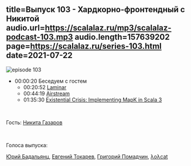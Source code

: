 title=Выпуск 103 - Хардкорно-фронтендный с Никитой
audio.url=https://scalalaz.ru/mp3/scalalaz-podcast-103.mp3
audio.length=157639202
page=https://scalalaz.ru/series-103.html
date=2021-07-22
----
![episode 103](/img/episode103.png)

* 00:00:20 Беседуем с гостем
    * 00:20:52 [Laminar](https://github.com/raquo/Laminar)
    * 00:44:19 [Airstream](https://github.com/raquo/Airstream)
    * 01:35:30 [Existential Crisis: Implementing MapK in Scala 3](https://dev.to/raquo/existential-crisis-implementing-mapk-in-scala-3-2fo1)
  
<br/>

Гость: [Никита Газаров](https://dev.to/raquo)

<br/>

Голоса выпуска:

[Юрий Бадальянц](https://twitter.com/lmnet89),
[Евгений Токарев](https://twitter.com/strobegen),
[Григорий Помадчин](https://github.com/pomadchin),
[λoλcat](https://twitter.com/katzenstrophe)
